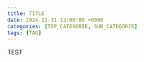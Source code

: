 ```yaml
---
title: TITLE
date: 2024-12-31 12:00:00 +0900
categories: [TOP_CATEGORIE, SUB_CATEGORIE]
tags: [TAG]
---
```


TEST
